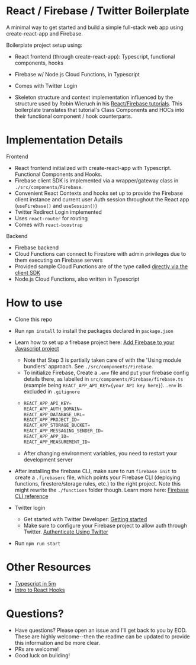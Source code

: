 # React / Firebase / Twitter Boilerplate
A minimal way to get started and build a simple full-stack web app using create-react-app and Firebase.

Boilerplate project setup using:

- React frontend (through create-react-app): Typescript, functional components, hooks
- Firebase w/ Node.js Cloud Functions, in Typescript
- Comes with Twitter Login

- Skeleton structure and context implementation influenced by the structure used by Robin Wieruch in his [React/Firebase tutorials](https://www.robinwieruch.de/complete-firebase-authentication-react-tutorial). This boilerplate translates that tutorial's Class Components and HOCs into their functional component / hook counterparts.

# Implementation Details
Frontend
- React frontend initialized with create-react-app with Typescript. Functional Components and Hooks.
- Firebase client SDK is implemented via a wrapper/gateway class in `./src/components/Firebase`. 
- Convenient React Contexts and hooks set up to provide the Firebase client instance and current user Auth session throughout the React app (`useFirebase()` and `useSession()`)
- Twitter Redirect Login implemented
- Uses `react-router` for routing
- Comes with `react-boostrap`

Backend
- Firebase backend
- Cloud Functions can connect to Firestore with admin privileges due to them executing on Firebase servers
- Provided sample Cloud Functions are of the type called [directly via the client SDK](https://firebase.google.com/docs/functions/callable)
- Node.js Cloud Functions, also written in Typescript

# How to use
- Clone this repo
- Run `npm install` to install the packages declared in `package.json`
- Learn how to set up a firebase project here: [Add Firebase to your Javascript project](https://firebase.google.com/docs/web/setup)
    - Note that Step 3 is partially taken care of with the 'Using module bundlers' approach. See `./src/components/Firebase`.
    - To initialize Firebase, Create a `.env` file and put your firebase config details there, as labelled in `src/components/Firebase/firebase.ts` (example being `REACT_APP_API_KEY={your API key here}`). `.env` is excluded in `.gitignore`
    - ```js
      REACT_APP_API_KEY=
      REACT_APP_AUTH_DOMAIN=
      REACT_APP_DATABASE_URL=
      REACT_APP_PROJECT_ID=
      REACT_APP_STORAGE_BUCKET=
      REACT_APP_MESSAGING_SENDER_ID=
      REACT_APP_APP_ID=
      REACT_APP_MEASUREMENT_ID=
      ```
    - After changing environment variables, you need to restart your development server
- After installing the firebase CLI, make sure to run `firebase init` to create a `.firebaserc` file, which points your Firebase CLI (deploying functions, firestore/storage rules, etc.) to the right project. Note this might rewrite the `./functions` folder though. Learn more here: [Firebase CLI reference](https://firebase.google.com/docs/cli)
- Twitter login
    - Get started with Twitter Developer: [Getting started](https://developer.twitter.com/en/docs/basics/getting-started)
    - Make sure to configure your Firebase project to allow auth through Twitter. [Authenticate Using Twitter](https://firebase.google.com/docs/auth/web/twitter-login)
    
- Run `npm run start`

# Other Resources
- [Typescript in 5m](https://www.typescriptlang.org/docs/handbook/typescript-in-5-minutes.html)
- [Intro to React Hooks](https://reactjs.org/docs/hooks-intro.html)


# Questions?

- Have questions? Please open an issue and I'll get back to you by EOD. These are highly welcome--then the readme can be updated to provide this information and be more clear.
- PRs are welcome!
- Good luck on building!

